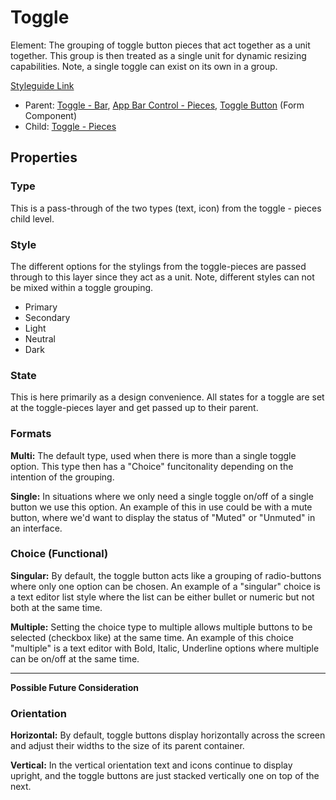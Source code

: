 # Toggle

Element: The grouping of toggle button pieces that act together as a unit together. This group is then treated as a single unit for dynamic resizing capabilities. Note, a single toggle can exist on its own in a group.

[Styleguide Link](https://zpl.io/ag19AW0)

- Parent: [Toggle - Bar](https://github.com/able-app/docs/blob/7fce4c938ec276d881761d80876efe894b9b88e1/controls/%CE%B5%20elements/toggle/toggle-bar.md), [App Bar Control - Pieces](https://github.com/able-app/docs/blob/8cd03de6556a6ec1dcd98dc8c2230863c5dba43c/controls/components/appbar/abc-pieces.md), [Toggle Button](https://github.com/able-app/docs/blob/8cd03de6556a6ec1dcd98dc8c2230863c5dba43c/controls/components/form/togglebutton.md) (Form Component)
- Child: [Toggle - Pieces](https://github.com/able-app/docs/blob/5f2e2a45ca65f1183d8966336e2f3164960f1e71/controls/%CE%B5%20elements/toggle/toggle-pieces.md)

## Properties

### Type

This is a pass-through of the two types (text, icon) from the toggle - pieces child level.

### Style

The different options for the stylings from the toggle-pieces are passed through to this layer since they act as a unit. Note, different styles can not be mixed within a toggle grouping.

- Primary
- Secondary
- Light
- Neutral
- Dark

### State

This is here primarily as a design convenience.  All states for a toggle are set at the toggle-pieces layer and get passed up to their parent.

### Formats

**Multi:** The default type, used when there is more than a single toggle option.  This type then has a "Choice" funcitonality depending on the intention of the grouping.

**Single:** In situations where we only need a single toggle on/off of a single button we use this option.  An example of this in use could be with a mute button, where we'd want to display the status of "Muted" or "Unmuted" in an interface. 

### Choice (Functional)

**Singular:** By default, the toggle button acts like a grouping of radio-buttons where only one option can be chosen. An example of a "singular" choice is a text editor list style where the list can be either bullet or numeric but not both at the same time.

**Multiple:** Setting the choice type to multiple allows multiple buttons to be selected (checkbox like) at the same time. An example of this choice "multiple" is a text editor with Bold, Italic, Underline options where multiple can be on/off at the same time.

-----



**Possible Future Consideration**

### Orientation

**Horizontal:** By default, toggle buttons display horizontally across the screen and adjust their widths to the size of its parent container.

**Vertical:** In the vertical orientation text and icons continue to display upright, and the toggle buttons are just stacked vertically one on top of the next.

